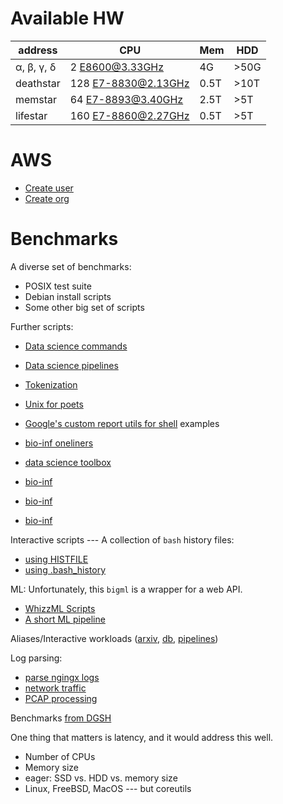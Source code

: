 # Available HW

| address  | CPU                    | Mem | HDD  |
|----------|------------------------|---  |------|
|α, β, γ, δ| 2  E8600@3.33GHz       | 4G  | >50G |
|deathstar |128 E7-8830@2.13GHz     |0.5T | >10T |
|memstar   |64  E7-8893@3.40GHz     |2.5T | >5T  |
|lifestar  |160 E7-8860@2.27GHz     |0.5T | >5T  |

# AWS

* [Create user](https://docs.aws.amazon.com/IAM/latest/UserGuide/id_users_create.html)
* [Create org](https://docs.aws.amazon.com/organizations/latest/userguide/orgs_introduction.html)

# Benchmarks

A diverse set of benchmarks:
* POSIX test suite
* Debian install scripts 
* Some other big set of scripts

Further scripts:
* [Data science commands](https://datascienceworkshops.com/blog/seven-command-line-tools-for-data-science/)
* [Data science pipelines](https://github.com/hofesh/common/blob/d243b93c7523e2f1ff86f1cf4ab3114ee70e5fe6/data-bash-snippets.sh)
* [Tokenization](https://github.com/etnichols/Stanford-NLP-Notes)
* [Unix for poets](https://www.cs.upc.edu/~padro/Unixforpoets.pdf)
* [Google's custom report utils for shell](https://github.com/google/crush-tools) examples

* [bio-inf oneliners](https://github.com/crazyhottommy/oneliners)
* [data science toolbox](https://www.datascienceatthecommandline.com/1e/chapter-8-parallel-pipelines.html)
* [bio-inf](http://bioinformatics.mdc-berlin.de/intro2UnixandSGE/unix_for_beginners/shell_scripting_bash.html)
* [bio-inf](https://github.com/crazyhottommy/getting-started-with-genomics-tools-and-resources)
* [bio-inf](http://lh3lh3.users.sourceforge.net/biounix.shtml)

Interactive scripts --- A collection of `bash` history files:
* [using HISTFILE](https://github.com/search?l=Shell&q=histfile&type=Code)
* [using .bash_history](https://github.com/search?l=Shell&q=.bash_history&type=Code)

ML: Unfortunately, this `bigml` is a wrapper for a web API.
* [WhizzML Scripts](https://github.com/whizzml/examples)
* [A short ML pipeline](https://news.ycombinator.com/item?id=6412190)

Aliases/Interactive workloads ([arxiv](https://arxiv.org/abs/2012.10206), [db](https://zenodo.org/record/3778825#.X8_HqOlKibs), [pipelines](./evaluation/aliases))

Log parsing:
* [parse ngingx logs](https://rtcamp.com/tutorials/nginx/log-parsing/)
* [network traffic](https://www.sans.org/reading-room/whitepapers/protocols/paper/34037)
* [PCAP processing](https://nanxiao.me/en/process-large-pcap-file/)
  

Benchmarks [from DGSH](https://github.com/dspinellis/dgsh/tree/master/example)

One thing that matters is latency, and it would address this well.

* Number of CPUs
* Memory size
* eager: SSD vs. HDD vs. memory size 
* Linux, FreeBSD, MacOS --- but coreutils
